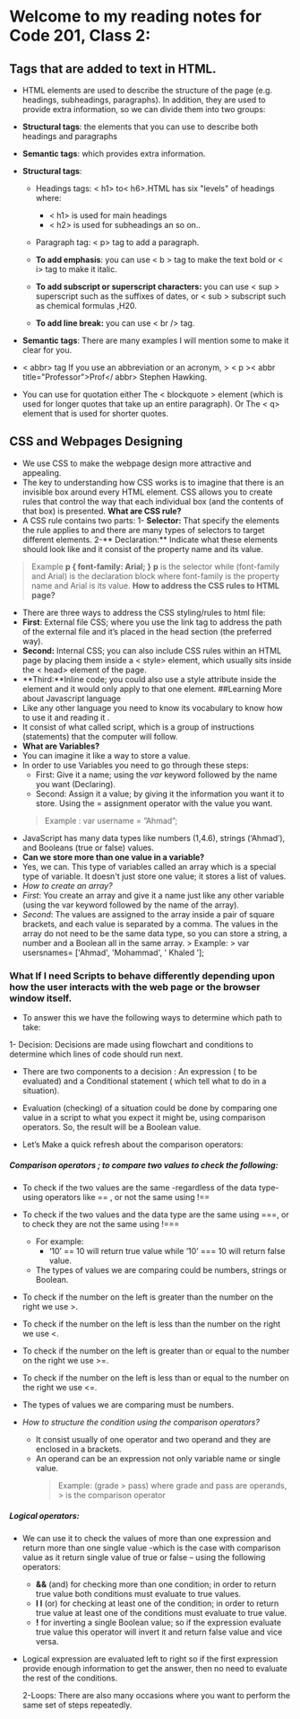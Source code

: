 # Welcome to my reading notes for Code 201, Class 2:
## Tags that are added to text in HTML.
- HTML elements are used to describe the structure of the page (e.g. headings, subheadings, paragraphs). In addition, they are used to provide extra information, so we can divide them into two groups: 
- **Structural tags**: the elements that you can use to describe both headings and paragraphs
- **Semantic tags**: which provides extra information.
- **Structural tags**: 
   - Headings tags: < h1> to< h6>.HTML has six "levels" of headings where:
       - < h1> is used for main headings
       - < h2> is used for subheadings an so on..
   - Paragraph tag: < p> tag to add a paragraph.
     
  - **To add emphasis**: you can use < b > tag to make the text bold or  < i> tag to make it italic.
  - **To add subscript or superscript characters:** you can use < sup > superscript such as the suffixes of dates, or < sub > subscript such as chemical formulas ,H20.
  - **To add line break:** you can use < br /> tag.
    
- **Semantic tags**: There are many examples I will mention some to make it clear for you.
- < abbr> tag If you use an abbreviation or an acronym, 
                   >  < p >< abbr title="Professor">Prof</ abbr> Stephen Hawking.
- You can use for quotation either The < blockquote > element (which is used for longer quotes that take up an entire paragraph). Or The < q> element that is used for shorter quotes.
## CSS and Webpages Designing
- We use CSS to make the webpage design more attractive and appealing.
- The key to understanding how CSS works is to imagine that there is an invisible box around every HTML element.
CSS allows you to create rules that control the way that each individual box (and the contents of that box) is presented.
**What are CSS rule?**
- A CSS rule contains two parts: 
1- **Selector:** That specify the elements the rule applies to and there are many types of selectors to target different elements.
2-** Declaration:** Indicate what these elements should look like and it consist of the property name and its value.
 > Example 
> **p { font-family: Arial;
}**
> **p** is the selector while (font-family and Arial) is the declaration block where font-family is the property name and Arial is its value.
**How to address the CSS rules to HTML page?**
- There are three ways to address the CSS styling/rules to html file:
 - **First**: External file CSS; where you use the link tag to address the path of the external file and it’s placed in the head section (the preferred way).
 - **Second:** Internal CSS; you can also include CSS rules within an HTML page by placing them inside a < style> element, which usually sits inside the < head> element of the page.
 - **Third:**Inline code; you could also use a style attribute inside the element and it would only apply to that one element.
##Learning More about Javascript language 
- Like any other language you need to know its vocabulary to know how to use it and reading it .
- It consist of what called script, which is a group of instructions (statements) that the computer will follow.
- **What are Variables?**
- You can imagine it like a way to store a value.
- In order to use Variables you need to go through these steps:
   - First: Give it a name; using the *var* keyword followed by the name you want (Declaring).
   - Second: Assign it a value; by giving it the information you want it to store. Using the = assignment operator with the value you want.
    > Example :
    > var username = ”Ahmad”;
- JavaScript has many data types like numbers (1,4.6), strings (‘Ahmad’), and Booleans (true or false) values.
- **Can we store more than one value in a variable?**
- Yes, we can. This type of variables called an array which is a special type of variable. It doesn't
just store one value; it stores a list of values.
- *How to create an array?*
 -  *First*: You create an array and give it a name just like any other variable (using the var
keyword followed by the name of the array).
 - *Second*: The values are assigned to the array inside a pair of square brackets, and each value is separated by a comma. The values in the array do not need to be the same data type, so you can store a string, a number and a Boolean all in the same array.
        > Example:
        > var usersnames= ['Ahmad', 'Mohammad', ' Khaled '];

### What If I need Scripts to behave differently depending upon how the user interacts with the web page or the browser window itself. 

- To answer this we have the following ways to determine which path to take:

1-	Decision: Decisions are made using flowchart and conditions to determine which lines of code should run next.
- There are two components to a decision : An expression ( to be evaluated) and a Conditional statement ( which tell what to do in a situation).
- Evaluation (checking) of a situation could be done by comparing one value in a script to what you expect it might be, using comparison operators. So, the result will be a Boolean value.
                 
- Let’s Make a quick refresh about the comparison operators:

##### Comparison operators ; to compare two values to check the following:
 -  To check if the two values are the same -regardless of the data type- using operators like == , or not the same using !==
 - To check if the two values and the data type are the same using ===, or to check they are not the same using !===
     - For example:
        - ‘10’ == 10 will return true value while ‘10’ === 10 will return false value.
     - The types of values we are comparing could be numbers, strings or Boolean.
 - To check if the number on the left is greater than the number on the right we use >.
 - To check if the number on the left is less than the number on the right we use <.
 - To check if the number on the left is greater than or equal to the number on the right we use >=.
 - To check if the number on the left is less than or equal to the number on the right we use <=.
 - The types of values we are comparing must be numbers.

 - *How to structure the condition using the comparison operators?*
   - It consist usually of one operator and two operand and they are enclosed in a brackets.
   - An operand can be an expression not only variable name or single value.
     >Example:
     > (grade > pass) where grade and pass are operands, > is the comparison operator

##### Logical operators:
- We can use it to check the values of more than one expression and return more than one single value -which is the case with comparison value as it return single value of true or false – using the following operators:
    - **&&** (and) for checking more than one condition; in order to return true value both conditions must evaluate  to true values.
    - **I I** (or) for checking at least one of the condition; in order to return true value at least one of the conditions must evaluate to true value.
    - **!** for inverting a single Boolean value; so if the expression evaluate true value this operator will invert it and return false value and vice versa.

- Logical expression are evaluated left to right so if the first expression provide enough information to get the answer, then no need to evaluate the rest of the conditions.



   2-Loops: There are also many occasions where you want to perform the same set of steps repeatedly.

